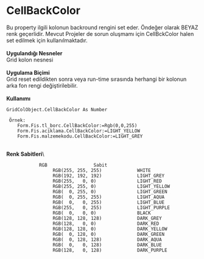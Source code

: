 # CellBackColor

Bu property ilgili kolonun backround rengini set eder. Öndeğer olarak BEYAZ renk geçerlidir. Mevcut Projeler de sorun oluşmamı için CellBckColor halen set edilmek için kullanılmaktadır.\
\
**Uygulandığı Nesneler**\
Grid kolon nesnesi\
\
**Uygulama Biçimi**\
Grid reset edildikten sonra veya run-time sırasında herhangi bir kolonun arka fon rengi değiştirilebilir.\
\
**Kullanımı**

```
GridColObject.CellBackColor As Number

 Örnek:
	Form.Fis.tl_borc.CellBackColor:=Rgb(0,0,255)
	Form.Fis.aciklama.CellBackColor:=LIGHT_YELLOW
	Form.Fis.malzemekodu.CellBackColor:=LIGHT_GREY
```

\
**Renk Sabitleri**\


```
			RGB 		        Sabit	
                 RGB(255, 255, 255)             WHITE
                 RGB(192, 192, 192)             LIGHT_GREY
                 RGB(255,   0, 0)               LIGHT_RED
                 RGB(255, 255, 0)               LIGHT_YELLOW
                 RGB(  0, 255, 0)               LIGHT_GREEN
                 RGB(  0, 255, 255)             LIGHT_AQUA
                 RGB(  0,   0, 255)             LIGHT_BLUE
                 RGB(255,   0, 255)             LIGHT_PURPLE
                 RGB(  0,   0, 0)               BLACK
                 RGB(128, 128, 128)             DARK_GREY
                 RGB(128,   0, 0)               DARK_RED
                 RGB(128, 128, 0)               DARK_YELLOW
                 RGB(  0, 128, 0)               DARK_GREEN
                 RGB(  0, 128, 128)             DARK_AQUA
                 RGB(  0,   0, 128)             DARK_BLUE
                 RGB(128,   0, 128)             DARK_PURPLE
```

